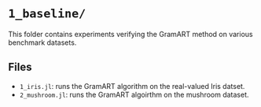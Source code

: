 # `1_baseline/`

This folder contains experiments verifying the GramART method on various benchmark datasets.

## Files

- `1_iris.jl`: runs the GramART algorithm on the real-valued Iris datset.
- `2_mushroom.jl`: runs the GramART algoirthm on the mushroom dataset.

